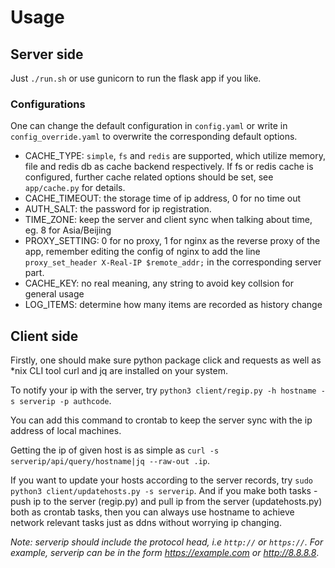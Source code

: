 # Usage

## Server side

Just `./run.sh` or use gunicorn to run the flask app if you like.

### Configurations

One can change the default configuration in `config.yaml` or write in `config_override.yaml` to overwrite the corresponding default options.

* CACHE_TYPE: `simple`, `fs` and `redis` are supported, which utilize memory, file and redis db as cache backend respectively. If fs or redis cache is configured, further cache related options should be set, see `app/cache.py` for details.
* CACHE_TIMEOUT: the storage time of ip address, 0 for no time out
* AUTH_SALT: the password for ip registration.
* TIME_ZONE: keep the server and client sync when talking about time, eg. 8 for Asia/Beijing
* PROXY_SETTING: 0 for no proxy, 1 for nginx as the reverse proxy of the app, remember editing the config of nginx to add the line `proxy_set_header X-Real-IP $remote_addr;` in the corresponding server part.
* CACHE_KEY: no real meaning, any string to avoid key collsion for general usage
* LOG_ITEMS: determine how many items are recorded as history change

## Client side

Firstly, one should make sure python package click and requests as well as *nix CLI tool curl and jq are installed on your system.

To notify your ip with the server, try `python3 client/regip.py -h hostname -s serverip -p authcode`.

You can add this command to crontab to keep the server sync with the ip address of local machines.

Getting the ip of given host is as simple as `curl -s serverip/api/query/hostname|jq --raw-out .ip`.

If you want to update your hosts according to the server records, try `sudo python3 client/updatehosts.py -s serverip`. And if you make both tasks - push ip to the server (regip.py) and pull ip from the server (updatehosts.py) both as crontab tasks, then you can always use hostname to achieve network relevant tasks just as ddns without worrying ip changing.

*Note: serverip should include the protocol head, i.e `http://` or `https://`. For example, serverip can be in the form https://example.com or http://8.8.8.8*.